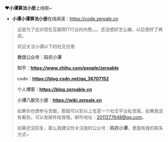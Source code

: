 ❤️**小谭算法小册**上线啦~

- **小谭小谭算法小册**在线阅读：https://code.zeroale.cn

> 这是为了应对现在互联网IT行业的内卷。。。还没想好怎么编，以后想好了再说。
>
> 欢迎关注小谭以下的社交应用
>
> **微信公众号：码农小谭**
>
> **知乎：https://www.zhihu.com/people/zeroable**
>
> **csdn：https://blog.csdn.net/qq_36707152**
>
> **个人博客：https://blog.zeroable.cn**
>
> **小谭八股文小册**：**https://wiki.zeroale.cn**
>
> 如果你也想参与贡献，那就可以到以上任意一个社交平台私信我，如果我没有看到，可以发邮件给我哦，邮件地址：2011277648@qq.com。
>
> 如果还没回复，那么我建议你关注我的公众号：**码农小谭**，里面有我的联系方式~

